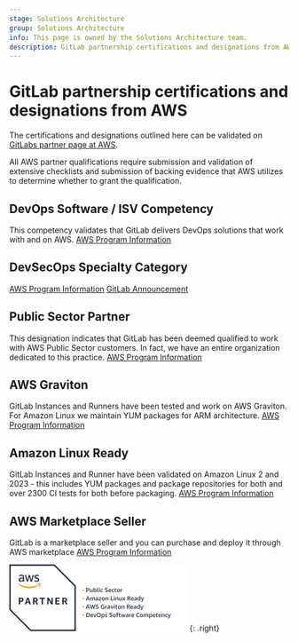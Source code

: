 ```yaml
---
stage: Solutions Architecture
group: Solutions Architecture
info: This page is owned by the Solutions Architecture team.
description: GitLab partnership certifications and designations from AWS.
---
```


# GitLab partnership certifications and designations from AWS

The certifications and designations outlined here can be validated on [GitLabs partner page at AWS](https://partners.amazonaws.com/partners/001E0000018YWFfIAO/GitLab,%20Inc.).

All AWS partner qualifications require submission and validation of extensive checklists and submission of backing evidence that AWS utilizes to determine whether to grant the qualification.

## DevOps Software / ISV Competency

This competency validates that GitLab delivers DevOps solutions that work with and on AWS. [AWS Program Information](https://aws.amazon.com/devops/partner-solutions/)

## DevSecOps Specialty Category

[AWS Program Information](https://aws.amazon.com/blogs/apn/aws-devops-competency-expands-to-include-devsecops-category/) [GitLab Announcement](https://about.gitlab.com/blog/2023/09/25/aws-devsecops-competency-partner/)

## Public Sector Partner

This designation indicates that GitLab has been deemed qualified to work with AWS Public Sector customers. In fact, we have an entire organization dedicated to this practice. [AWS Program Information](https://aws.amazon.com/partners/programs/public-sector/)

## AWS Graviton

GitLab Instances and Runners have been tested and work on AWS Graviton. For Amazon Linux we maintain YUM packages for ARM architecture. [AWS Program Information](https://aws.amazon.com/ec2/graviton/partners/)

## Amazon Linux Ready

GitLab Instances and Runner have been validated on Amazon Linux 2 and 2023 - this includes YUM packages and package repositories for both and over 2300 CI tests for both before packaging. [AWS Program Information](https://aws.amazon.com/amazon-linux/partners/)

## AWS Marketplace Seller

GitLab is a marketplace seller and you can purchase and deploy it through AWS marketplace [AWS Program Information](https://aws.amazon.com/marketplace/partners/management-tour)

![AWS Partner Designations Logo](img/all-aws-partner-designations.png){: .right}
